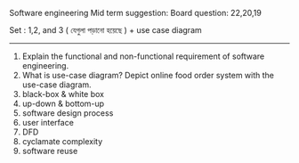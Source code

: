 Software engineering 
Mid term suggestion: 
Board question: 22,20,19

Set : 1,2, and 3 ( যেগুলা পড়ানো হয়েছে ) + use case diagram

---

1. Explain the functional and non-functional requirement of software engineering.
2. What is use-case diagram? Depict online food order system with the use-case diagram.
3. black-box & white box
4. up-down & bottom-up
5. software design process
6. user interface
7. DFD
8. cyclamate complexity
9. software reuse